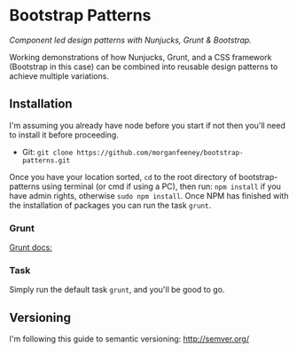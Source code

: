 # Bootstrap Patterns
_Component led design patterns with Nunjucks, Grunt &amp; Bootstrap._

Working demonstrations of how Nunjucks, Grunt, and a CSS framework (Bootstrap in this case) can be combined into reusable design patterns to achieve multiple variations.

## Installation

I'm assuming you already have node before you start if not then you'll need to install it before proceeding.

* Git: `git clone https://github.com/morganfeeney/bootstrap-patterns.git`

Once you have your location sorted, `cd` to the root directory of bootstrap-patterns using terminal (or cmd if using a PC), then run: `npm install` if you have admin rights, otherwise `sudo npm install`. Once NPM has finished with the installation of packages you can run the task `grunt`.

### Grunt

[Grunt docs:](http://gruntjs.com/getting-started)

### Task

Simply run the default task `grunt`, and you'll be good to go.

## Versioning

I'm following this guide to semantic versioning: http://semver.org/

